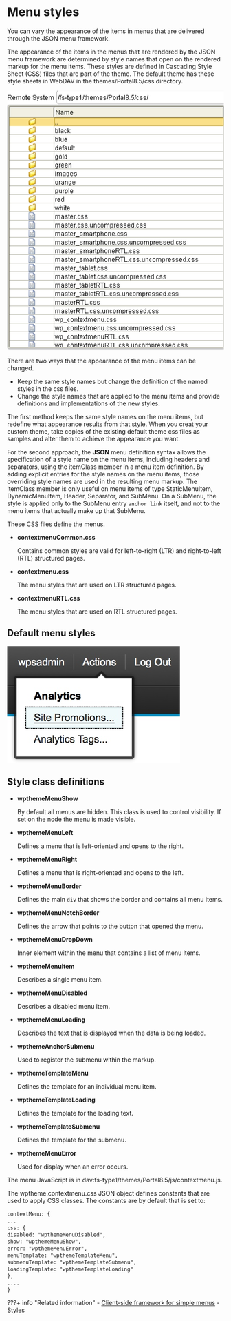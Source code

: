 # Menu styles

You can vary the appearance of the items in menus that are delivered through the JSON menu framework.

The appearance of the items in the menus that are rendered by the JSON menu framework are determined by style names that open on the rendered markup for the menu items. These styles are defined in Cascading Style Sheet \(CSS\) files that are part of the theme. The default theme has these style sheets in WebDAV in the themes/Portal8.5/css directory.

![Screen capture of the themes/Portal8.5/css directory in WebDAV](../../../../../images/themeopt_menustyle_85.jpg)

There are two ways that the appearance of the menu items can be changed.

-   Keep the same style names but change the definition of the named styles in the css files.
-   Change the style names that are applied to the menu items and provide definitions and implementations of the new styles.

The first method keeps the same style names on the menu items, but redefine what appearance results from that style. When you creat your custom theme, take copies of the existing default theme css files as samples and alter them to achieve the appearance you want.

For the second approach, the **JSON** menu definition syntax allows the specification of a style name on the menu items, including headers and separators, using the itemClass member in a menu item definition. By adding explicit entries for the style names on the menu items, those overriding style names are used in the resulting menu markup. The itemClass member is only useful on menu items of type StaticMenuItem, DynamicMenuItem, Header, Separator, and SubMenu. On a SubMenu, the style is applied only to the SubMenu entry `anchor link` itself, and not to the menu items that actually make up that SubMenu.

These CSS files define the menus.

-   **contextmenuCommon.css**

    Contains common styles are valid for left-to-right \(LTR\) and right-to-left \(RTL\) structured pages.

-   **contextmenu.css**

    The menu styles that are used on LTR structured pages.

-   **contextmenuRTL.css**

    The menu styles that are used on RTL structured pages.


## Default menu styles

![Screen capture of the default menu styles](../../../../../images/themeopt_defaultmenustyle_85.jpg)

## Style class definitions

-   **wpthemeMenuShow**

    By default all menus are hidden. This class is used to control visibility. If set on the node the menu is made visible.

-   **wpthemeMenuLeft**

    Defines a menu that is left-oriented and opens to the right.

-   **wpthemeMenuRight**

    Defines a menu that is right-oriented and opens to the left.

-   **wpthemeMenuBorder**

    Defines the main `div` that shows the border and contains all menu items.

-   **wpthemeMenuNotchBorder**

    Defines the arrow that points to the button that opened the menu.

-   **wpthemeMenuDropDown**

    Inner element within the menu that contains a list of menu items.

-   **wpthemeMenuitem**

    Describes a single menu item.

-   **wpthemeMenuDisabled**

    Describes a disabled menu item.

-   **wpthemeMenuLoading**

    Describes the text that is displayed when the data is being loaded.

-   **wpthemeAnchorSubmenu**

    Used to register the submenu within the markup.

-   **wpthemeTemplateMenu**

    Defines the template for an individual menu item.

-   **wpthemeTemplateLoading**

    Defines the template for the loading text.

-   **wpthemeTemplateSubmenu**

    Defines the template for the submenu.

-   **wpthemeMenuError**

    Used for display when an error occurs.


The menu JavaScript is in dav:fs-type1/themes/Portal8.5/js/contextmenu.js.

The wptheme.contextmenu.css JSON object defines constants that are used to apply CSS classes. The constants are by default that is set to:

```
contextMenu: {
...
css: {
disabled: "wpthemeMenuDisabled",
show: "wpthemeMenuShow",
error: "wpthemeMenuError",
menuTemplate: "wpthemeTemplateMenu",
submenuTemplate: "wpthemeTemplateSubmenu",
loadingTemplate: "wpthemeTemplateLoading"
},
....
}
```
<!--
**Parent topic:**[Simple menu framework](../dev-theme/themeopt_cust_menu.md) -->

???+ info "Related information"
    - [Client-side framework for simple menus](../simple_menu_framework/themeopt_cust_clientframe.md)
    - [Styles](../../styles/index.md)

